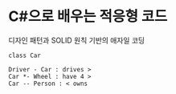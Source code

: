 # C#으로 배우는 적응형 코드

디자인 패턴과 SOLID 원칙 기반의 애자일 코딩

```plantuml
class Car

Driver - Car : drives >
Car *- Wheel : have 4 >
Car -- Person : < owns

```